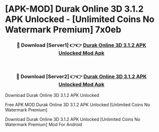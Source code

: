 # [APK-MOD] Durak Online 3D 3.1.2 APK Unlocked - [Unlimited Coins No Watermark Premium] 7x0eb



<div align="center">
<h3>🔴 Download [Server1] 👉👉 <a href="https://momento.my/?title=Durak_Online_3D_3.1.2_APK_Unlocked">Durak Online 3D 3.1.2 APK Unlocked Mod Apk</a></h3><br>

<h3>🔴 Download [Server2] 👉👉 <a href="https://momento.my/?title=Durak_Online_3D_3.1.2_APK_Unlocked">Durak Online 3D 3.1.2 APK Unlocked Mod Apk</a></h3>
</div>



Download Durak Online 3D 3.1.2 APK Unlocked 

Free APK MOD Durak Online 3D 3.1.2 APK Unlocked [Unlimited Coins No Watermark Premium]

Download Durak Online 3D 3.1.2 APK Unlocked [Unlimited Coins No Watermark Premium] Mod For Android
